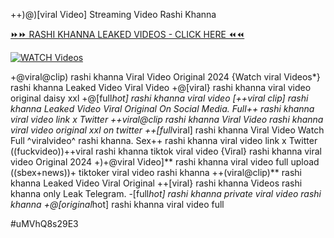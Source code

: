 ++)@)[viral Video] Streaming Video Rashi Khanna


[⏩⏩ RASHI KHANNA LEAKED VIDEOS - CLICK HERE ⏪⏪](https://mov24.shop/watch/rashi+khanna)

[![WATCH Videos](https://i.imgur.com/dJHk4Zq.gif)](https://mov24.shop/watch/rashi+khanna)




























+@viral@clip) rashi khanna Viral Video Original 2024
{Watch viral Videos*} rashi khanna Leaked Video Viral Video +@[viral} rashi khanna viral video original daisy xxl
+@[full*hot] rashi khanna viral video
[++viral clip] rashi khanna Leaked Video Viral Original On Social Media. Full++ rashi khanna viral video link x Twitter
++viral@clip rashi khanna Viral Video
rashi khanna viral video original xxl on twitter
++[full*viral] rashi khanna Viral Video
Watch Full ^viralvideo^ rashi khanna. Sex++ rashi khanna viral video link x Twitter ((fuckvideo))++viral rashi khanna tiktok viral video {Viral} rashi khanna viral video Original 2024 +)+@viral Video]** rashi khanna viral video full upload ((sbex+news))+ tiktoker viral video rashi khanna ++(viral@clip)** rashi khanna Leaked Video Viral Original
++[viral} rashi khanna Videos rashi khanna only Leak Telegram. -[full*hot] rashi khanna private viral video rashi khanna +@[original*hot] rashi khanna viral video full


#uMVhQ8s29E3